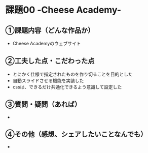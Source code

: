 # 課題00 -Cheese Academy-

## ①課題内容（どんな作品か）
- Cheese Academyのウェブサイト

## ②工夫した点・こだわった点
- とにかく仕様で指定されたものを作り切ることを目的とした
- 自動スライドさせる機能を実装した
- cssは、できるだけ共通化できるよう意識して設定した

## ③質問・疑問（あれば）
- 

## ④その他（感想、シェアしたいことなんでも）
- 
